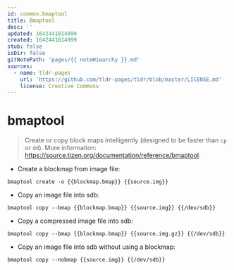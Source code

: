 ```yaml
---
id: common.bmaptool
title: Bmaptool
desc: ''
updated: 1642441814999
created: 1642441814999
stub: false
isDir: false
gitNotePath: 'pages/{{ noteHiearchy }}.md'
sources:
  - name: tldr-pages
    url: 'https://github.com/tldr-pages/tldr/blob/master/LICENSE.md'
    license: Creative Commons
---
```

# bmaptool

> Create or copy block maps intelligently (designed to be faster than `cp` or `dd`).
> More information: <https://source.tizen.org/documentation/reference/bmaptool>.

- Create a blockmap from image file:

`bmaptool create -o {{blockmap.bmap}} {{source.img}}`

- Copy an image file into sdb:

`bmaptool copy --bmap {{blockmap.bmap}} {{source.img}} {{/dev/sdb}}`

- Copy a compressed image file into sdb:

`bmaptool copy --bmap {{blockmap.bmap}} {{source.img.gz}} {{/dev/sdb}}`

- Copy an image file into sdb without using a blockmap:

`bmaptool copy --nobmap {{source.img}} {{/dev/sdb}}`

